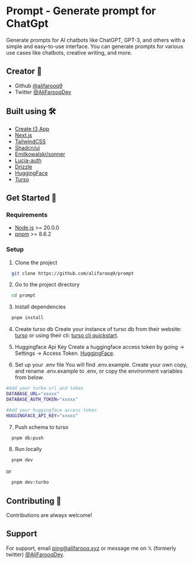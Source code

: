 # Prompt - Generate prompt for ChatGpt

Generate prompts for AI chatbots like ChatGPT, GPT-3, and others with a simple and easy-to-use interface. You can generate prompts for various use cases like chatbots, creative writing, and more.

## Creator 🫶

-   Github [@alifarooq9](https://www.github.com/alifarooq9)
-   Twitter [@AliFarooqDev](https://www.twitter.com/AliFarooqDev)

## Built using 🛠️

-   [Create t3 App](https://create.t3.gg)
-   [Next.js](https://nextjs.org)
-   [TailwindCSS](https://tailwindcss.com)
-   [Shadcn/ui](https://ui.shadcn.com)
-   [Emilkowalski/sonner](https://sonner.emilkowal.ski)
-   [Lucia-auth](https://lucia-auth.com)
-   [Drizzle](https://orm.drizzle.team)
-   [HuggingFace](https://huggingface.co)
-   [Turso](https://turso.tech)

## Get Started 🚀

### Requirements

-   [Node.js](https://nodejs.org/en/) >= 20.0.0
-   [pnpm](https://pnpm.io/) >= 8.6.2

### Setup

1. Clone the project

```sh
  git clone https://github.com/alifarooq9/prompt
```

2. Go to the project directory

```sh
  cd prompt
```

3. Install dependencies

```sh
  pnpm install
```

4. Create turso db
   Create your instance of turso db from their website: [turso](https://turso.tech) or using their cli: [turso cli quickstart](https://docs.turso.tech/quickstart).

5. Huggingface Api Key
   Create a huggingface access token by going → Settings → Access Token. [HuggingFace](https://huggingface.co).

6. Set up your .env file
   You will find .env.example. Create your own copy, and rename .env.example to .env, or copy the environment variables from below.

```sh
#Add your turbo url and token
DATABASE_URL="xxxxx"
DATABASE_AUTH_TOKEN="xxxxx"

#Add your huggingface access token
HUGGINGFACE_API_KEY="xxxxx"
```

7. Push schema to turso

```sh
  pnpm db:push
```

8. Run locally

```sh
  pnpm dev
```

or

```sh
  pnpm dev:turbo
```

## Contributing 🤝

Contributions are always welcome!

## Support

For support, email ping@alifarooq.xyz or message me on 𝕏 (formerly twitter) [@AliFarooqDev](https://www.twitter.com/AliFarooqDev).
